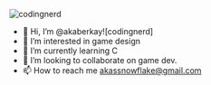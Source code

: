    ![codingnerd](https://user-images.githubusercontent.com/92673021/137637908-f08d2ef8-bbc8-4853-b1e8-e40ab58d0afe.png)
- 👋 Hi, I’m @akaberkay![codingnerd]
- 👀 I’m interested in game design
- 🌱 I’m currently learning C
- 💞️ I’m looking to collaborate on game dev.
- 📫 How to reach me akassnowflake@gmail.com

<!---
akaberkay/akaberkay is a ✨ special ✨ repository because its `README.md` (this file) appears on your GitHub profile.
You can click the Preview link to take a look at your changes.
--->
